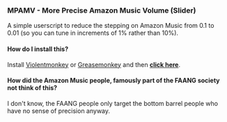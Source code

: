 ### MPAMV - More Precise Amazon Music Volume (Slider)

A simple userscript to reduce the stepping on Amazon Music from 0.1 to 0.01 (so you can tune in increments of 1% rather than 10%).

#### How do I install this?

Install [Violentmonkey](https://violentmonkey.github.io/) or [Greasemonkey](https://addons.mozilla.org/en-US/firefox/addon/greasemonkey/) and then [**click here**](https://github.com/mmjee/more-precise-amazon-music-volume/raw/master/userscript.js).

#### How did the Amazon Music people, famously part of the FAANG society not think of this?

I don't know, the FAANG people only target the bottom barrel people who have no sense of precision anyway.
